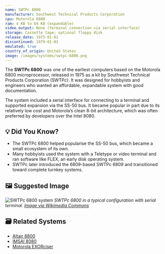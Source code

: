 ```yaml
---
name: SWTPc 6800
manufacturer: Southwest Technical Products Corporation
cpu: Motorola 6800
ram: 4 KB to 64 KB (expandable)
video_output: None (terminal connection via serial interface)
storage: Cassette tape; optional floppy disk
release_date: 1975-01-01
discontinued: 1979-01-01
emulated: true
country_of_origin: United States
image: /images/systems/swtpc-6800.png
---
```


The **SWTPc 6800** was one of the earliest computers based on the Motorola 6800 microprocessor, released in 1975 as a kit by Southwest Technical Products Corporation (SWTPc). It was designed for hobbyists and engineers who wanted an affordable, expandable system with good documentation.

The system included a serial interface for connecting to a terminal and supported expansion via the SS-50 bus. It became popular in part due to its relatively low cost and Motorola’s clean 8-bit architecture, which was often preferred by developers over the Intel 8080.

## 💡 Did You Know?

- The SWTPc 6800 helped popularise the SS-50 bus, which became a small ecosystem of its own.
- Many hobbyists used the system with a Teletype or video terminal and ran software like FLEX, an early disk operating system.
- SWTPc later introduced the 6809-based SWTPc 6809 and transitioned toward complete turnkey systems.

## 🖼 Suggested Image

![SWTPc 6800 system](https://upload.wikimedia.org/wikipedia/commons/thumb/d/d8/SWTPc_6800_Computer_System.jpg/640px-SWTPc_6800_Computer_System.jpg)
*SWTPc 6800 in a typical configuration with serial terminal. [Image via Wikimedia Commons](https://commons.wikimedia.org/wiki/File:SWTPc_6800_Computer_System.jpg)*

## 🗃 Related Systems

- [Altair 8800](./altair-8800)
- [IMSAI 8080](./imsai-8080)
- [Motorola EXORciser](./motorola-exorciser)
